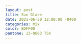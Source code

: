 ```yaml
---
layout: post
title: Sun Glare
date: 2021-06-30 12:00:00 -0400
categories: mix
color: EDFF00
pantone: 13-0663 TSX
---
```

